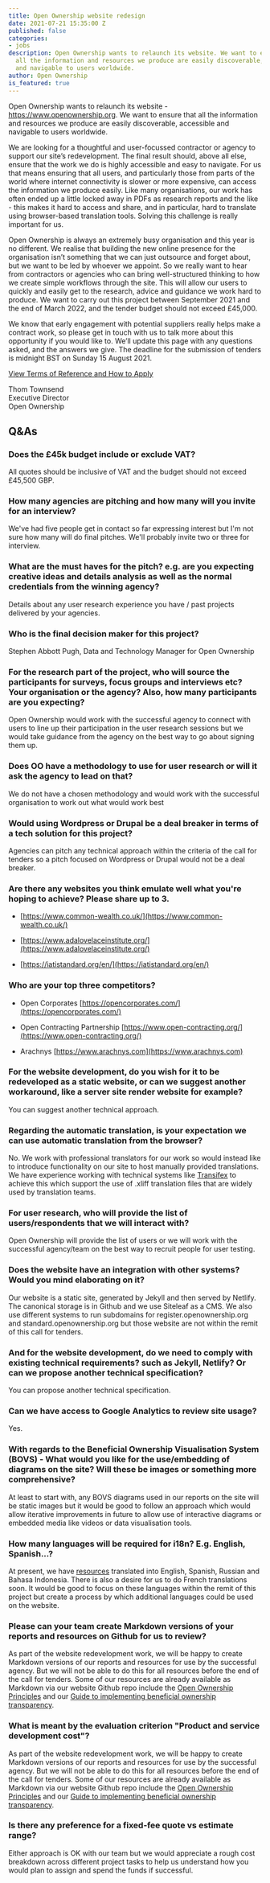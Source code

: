 ```yaml
---
title: Open Ownership website redesign
date: 2021-07-21 15:35:00 Z
published: false
categories:
- jobs
description: Open Ownership wants to relaunch its website. We want to ensure that
  all the information and resources we produce are easily discoverable, accessible
  and navigable to users worldwide.
author: Open Ownership
is_featured: true
---
```


Open Ownership wants to relaunch its website - https://www.openownership.org. We want to ensure that all the information and resources we produce are easily discoverable, accessible and navigable to users worldwide.

We are looking for a thoughtful and user-focussed contractor or agency to support our site’s redevelopment. The final result should, above all else, ensure that the work we do is highly accessible and easy to navigate. For us that means ensuring that all users, and particularly those from parts of the world where internet connectivity is slower or more expensive, can access the information we produce easily. Like many organisations, our work has often ended up a little locked away in PDFs as research reports and the like - this makes it hard to access and share, and in particular, hard to translate using browser-based translation tools. Solving this challenge is really important for us.

Open Ownership is always an extremely busy organisation and this year is no different. We realise that building the new online presence for the organisation isn’t something that we can just outsource and forget about, but we want to be led by whoever we appoint. So we really want to hear from contractors or agencies who can bring well-structured thinking to how we create simple workflows through the site. This will allow our users to  quickly and easily get to the research, advice and guidance we work hard to produce. We want to carry out this project between September 2021 and the end of March 2022, and the tender budget should not exceed £45,000.

We know that early engagement with potential suppliers really helps make a contract work, so please get in touch with us to talk more about this opportunity if you would like to. We’ll update this page with any questions asked, and the answers we give. The deadline for the submission of tenders is midnight BST on Sunday 15 August 2021.

[View Terms of Reference and How to Apply](/uploads/website-redesign-tor-july-2021.pdf)

Thom Townsend<br/>
Executive Director<br/>
Open Ownership

## Q&As

### Does the £45k budget include or exclude VAT?

All quotes should be inclusive of VAT and the budget should not exceed £45,500 GBP.

### How many agencies are pitching and how many will you invite for an interview?

We've had five people get in contact so far expressing interest but I'm not sure how many will do final pitches. We'll probably invite two or three for interview.

### What are the must haves for the pitch? e.g. are you expecting creative ideas and details analysis as well as the normal credentials from the winning agency?

Details about any user research experience you have / past projects delivered by your agencies.

### Who is the final decision maker for this project?

Stephen Abbott Pugh, Data and Technology Manager for Open Ownership

### For the research part of the project, who will source the participants for surveys, focus groups and interviews etc? Your organisation or the agency? Also, how many participants are you expecting?

Open Ownership would work with the successful agency to connect with users to line up their participation in the user research sessions but we would take guidance from the agency on the best way to go about signing them up.

### Does OO have a methodology to use for user research or will it ask the agency to lead on that?

We do not have a chosen methodology and would work with the successful organisation to work out what would work best

### Would using Wordpress or Drupal be a deal breaker in terms of a tech solution for this project?

Agencies can pitch any technical approach within the criteria of the call for tenders so a pitch focused on Wordpress or Drupal would not be a deal breaker.

### Are there any websites you think emulate well what you're hoping to achieve? Please share up to 3.

* [https://www.common-wealth.co.uk/](https://www.common-wealth.co.uk/)

* [https://www.adalovelaceinstitute.org/](https://www.adalovelaceinstitute.org/)

* [https://iatistandard.org/en/](https://iatistandard.org/en/)

### Who are your top three competitors?

* Open Corporates [https://opencorporates.com/](https://opencorporates.com/)

* Open Contracting Partnership [https://www.open-contracting.org/](https://www.open-contracting.org/)

* Arachnys [https://www.arachnys.com](https://www.arachnys.com)

### For the website development, do you wish for it to be redeveloped as a static website, or can we suggest another workaround, like a server site render website for example?

You can suggest another technical approach.

### Regarding the automatic translation, is your expectation we can use automatic translation from the browser?

No. We work with professional translators for our work so would instead like to introduce functionality on our site to host manually provided translations. We have experience working with technical systems like [Transifex](https://www.transifex.com/) to achieve this which support the use of .xliff translation files that are widely used by translation teams.

### For user research, who will provide the list of users/respondents that we will interact with?

Open Ownership will provide the list of users or we will work with the successful agency/team on the best way to recruit people for user testing.

### Does the website have an integration with other systems? Would you mind elaborating on it?

Our website is a static site, generated by Jekyll and then served by Netlify. The canonical storage is in Github and we use Siteleaf as a CMS. We also use different systems to run subdomains for register.openownership.org and standard.openownership.org but those website are not within the remit of this call for tenders.

### And for the website development, do we need to comply with existing technical requirements? such as Jekyll, Netlify? Or can we propose another technical specification?

You can propose another technical specification.

### Can we have access to Google Analytics to review site usage?

Yes.

### With regards to the Beneficial Ownership Visualisation System (BOVS) - What would you like for the use/embedding of diagrams on the site? Will these be images or something more comprehensive?

At least to start with, any BOVS diagrams used in our reports on the site will be static images but it would be good to follow an approach which would allow iterative improvements in future to allow use of interactive diagrams or embedded media like videos or data visualisation tools.

### How many languages will be required for i18n? E.g. English, Spanish...?

At present, we have [resources](https://www.openownership.org/resources/) translated into English, Spanish, Russian and Bahasa Indonesia. There is also a desire for us to do French translations soon. It would be good to focus on these languages within the remit of this project but create a process by which additional languages could be used on the website.

### Please can your team create Markdown versions of your reports and resources on Github for us to review?

As part of the website redevelopment work, we will be happy to create Markdown versions of our reports and resources for use by the successful agency. But we will not be able to do this for all resources before the end of the call for tenders. Some of our resources are already available as Markdown via our website Github repo include the [Open Ownership Principles](https://github.com/openownership/openownership.beta/tree/master/_principles) and our [Guide to implementing beneficial ownership transparency](https://github.com/openownership/openownership.beta/tree/master/_guide).

### What is meant by the evaluation criterion "Product and service development cost"?

As part of the website redevelopment work, we will be happy to create Markdown versions of our reports and resources for use by the successful agency. But we will not be able to do this for all resources before the end of the call for tenders. Some of our resources are already available as Markdown via our website Github repo include the [Open Ownership Principles](https://github.com/openownership/openownership.beta/tree/master/_principles) and our [Guide to implementing beneficial ownership transparency](https://github.com/openownership/openownership.beta/tree/master/_guide).

### Is there any preference for a fixed-fee quote vs estimate range?

Either approach is OK with our team but we would appreciate a rough cost breakdown across different project tasks to help us understand how you would plan to assign and spend the funds if successful.